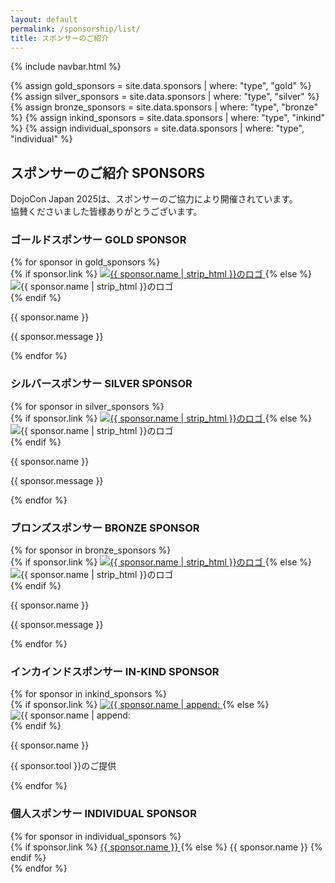 ```yaml
---
layout: default
permalink: /sponsorship/list/
title: スポンサーのご紹介
---
```

{% include navbar.html %}

{% assign gold_sponsors       = site.data.sponsors | where: "type", "gold"       %}
{% assign silver_sponsors     = site.data.sponsors | where: "type", "silver"     %}
{% assign bronze_sponsors     = site.data.sponsors | where: "type", "bronze"     %}
{% assign inkind_sponsors     = site.data.sponsors | where: "type", "inkind"     %}
{% assign individual_sponsors = site.data.sponsors | where: "type", "individual" %}

<style>
html {
  /*
  画像のロードとsmooth scrollを組み合わせると
  スクロール位置がずれやすいためスムーススクロールを解除する
  */
  scroll-behavior: auto !important;
}
</style>


<h2 class="text-4xl text-center mb-8 mt-30 xl:mt-15">
  スポンサーのご紹介
  <span class="block mt-5 text-2xl">SPONSORS</span>
</h2>

<p class="text-center mb-10 text-sm sm:text-base px-4 sm:px-8">
  DojoCon Japan 2025は、スポンサーのご協力により開催されています。<br>協賛くださいました皆様ありがとうございます。
</p>

<h3 class="text-2xl mt-15 mx-8 text-center mb-4">ゴールドスポンサー
  <span class="block text-base mt-1">GOLD SPONSOR</span>
</h3>
<div class="flex justify-center flex-wrap gap-x-8 px-8 max-w-3xl w-full mx-auto">
  {% for sponsor in gold_sponsors %}
    <div class="w-full flex flex-col mb-5">
      {% if sponsor.link %}
        <a
          class="flex-grow w-full flex items-center justify-center transition-all duration-200 hover:scale-105 cursor-pointer"
          style="transform-style: preserve-3d;"
          href="{{ sponsor.link }}"
          target="_blank"
          rel="noopener noreferrer"
        >
          <img class="w-full mx-auto mb-3" src="{{ sponsor.logo }}" alt="{{ sponsor.name | strip_html }}のロゴ">
        </a>
      {% else %}
        <div class="flex-grow w-full flex items-center justify-center">
          <img class="w-full mx-auto mb-3" src="{{ sponsor.logo }}" alt="{{ sponsor.name | strip_html }}のロゴ">
        </div>
      {% endif %}
      <p class="w-full mb-3 text-center break-keep">{{ sponsor.name }}</p>
      <p class="w-full text-gray-600">{{ sponsor.message }}</p>
    </div>
  {% endfor %}
</div>

<h3 class="text-2xl mt-15 mx-8 text-center mb-4">シルバースポンサー
  <span class="block text-base mt-1">SILVER SPONSOR</span>
</h3>

<div class="flex justify-center flex-wrap gap-x-8 px-8 max-w-3xl w-full mx-auto">
  {% for sponsor in silver_sponsors %}
    <div class="flex flex-col mb-5">
      {% if sponsor.link %}
        <a
          class="flex-grow w-full flex items-center justify-center transition-all duration-200 hover:scale-105 cursor-pointer"
          style="transform-style: preserve-3d;"
          href="{{ sponsor.link }}"
          target="_blank"
          rel="noopener noreferrer"
        >
          <img class="max-w-[{{500 | times:sponsor.logo_scale | round}}px] w-full mx-auto mb-3" src="{{ sponsor.logo }}" alt="{{ sponsor.name | strip_html }}のロゴ">
        </a>
      {% else %}
        <div class="flex-grow w-full flex items-center justify-center">
          <img class="w-full mx-auto mb-3" src="{{ sponsor.logo }}" alt="{{ sponsor.name | strip_html }}のロゴ">
        </div>
      {% endif %}
      <p class="w-full mb-3 text-center break-keep">{{ sponsor.name }}</p>
      <p class="w-full text-gray-600">{{ sponsor.message }}</p>
    </div>
  {% endfor %}
</div>

<h3 class="text-2xl mt-15 mx-8 text-center mb-4">ブロンズスポンサー
  <span class="block text-base mt-1">BRONZE SPONSOR</span>
</h3>

<div class="grid grid-cols-1 lg:grid-cols-2 gap-x-8 gap-y-10 px-8 sm:px-8 max-w-3xl w-full mx-auto">
  {% for sponsor in bronze_sponsors %}
    <div class="flex flex-col mb-5">
      {% if sponsor.link %}
        <a
          class="w-full h-auto lg:h-96 flex-grow-0 flex items-center justify-center transition-all duration-200 hover:scale-105 cursor-pointer"
          style="transform-style: preserve-3d;"
          href="{{ sponsor.link }}"
          target="_blank"
          rel="noopener noreferrer"
        >
          <img class="max-w-[{{300 | times:sponsor.logo_scale | round}}px] w-full mx-auto mb-3" src="{{ sponsor.logo }}" alt="{{ sponsor.name | strip_html }}のロゴ">
        </a>
      {% else %}
        <div class="w-full h-auto lg:h-96 flex-grow-0 flex items-center justify-center">
          <img class="w-full mx-auto mb-3" src="{{ sponsor.logo }}" alt="{{ sponsor.name | strip_html }}のロゴ">
        </div>
      {% endif %}
      <p class="w-full mb-3 text-center break-keep">{{ sponsor.name }}</p>
      <p class="w-full text-gray-600">{{ sponsor.message }}</p>
    </div>
  {% endfor %}
</div>

<h3 class="text-2xl mt-15 mx-8 text-center mb-4">インカインドスポンサー
  <span class="block text-base mt-1">IN-KIND SPONSOR</span>
</h3>

<div class="flex justify-center flex-wrap gap-x-8 gap-y-10 px-8 max-w-3xl mx-auto mb-20">
  {% for sponsor in inkind_sponsors %}
    <div class="flex flex-col">
      {% if sponsor.link %}
        <a
          class="flex-grow w-full flex items-center justify-center transition-all duration-200 hover:scale-105 cursor-pointer"
          style="transform-style: preserve-3d;"
          href="{{ sponsor.link }}"
          target="_blank"
          rel="noopener noreferrer"
        >
          <img class="w-[270px] mx-auto mb-3" src="{{ sponsor.logo }}" alt="{{ sponsor.name | append: "(" | append: sponsor.tool | append:")" | strip_html }}のロゴ">
        </a>
      {% else %}
        <div class="flex-grow w-full flex items-center justify-center">
          <img class="w-[270px] mx-auto mb-3" src="{{ sponsor.logo }}" alt="{{ sponsor.name | append: "(" | append: sponsor.tool | append:")" | strip_html }}のロゴ">
        </div>
      {% endif %}
      <p class="w-full text-center break-keep">{{ sponsor.name }}</p>
      <p class="w-full text-center break-keep">{{ sponsor.tool }}<wbr>のご提供</p>
    </div>
  {% endfor %}
</div>

<h3 id="individual_sponsor" class="text-2xl mt-15 mx-8 text-center mb-4">個人スポンサー
  <span class="block text-base mt-1">INDIVIDUAL SPONSOR</span>
</h3>
<div class="grid grid-cols-1 sm:grid-cols-2 gap-6 max-w-xl mx-auto mb-16">
  {% for sponsor in individual_sponsors %}
    <div class="flex items-center justify-center">
      {% if sponsor.link %}
        <a href="{{ sponsor.link }}" target="_blank" rel="noopener noreferrer"
          class="block text-2xl font-bold text-center transition-transform duration-200 hover:scale-110 cursor-pointer">
          {{ sponsor.name }}
        </a>
      {% else %}
        <span class="block text-2xl font-bold text-center">{{ sponsor.name }}</span>
      {% endif %}
    </div>
  {% endfor %}
</div>
